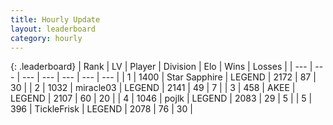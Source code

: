 ```yaml
---
title: Hourly Update
layout: leaderboard
category: hourly
---
```


{: .leaderboard}
| Rank | LV | Player | Division | Elo | Wins | Losses |
| --- | --- | --- | --- | --- | --- | --- |
| <span data-change="0">1</span> | 1400 | <span title="ID: 315148">Star Sapphire</span> | LEGEND | <span data-change="0">2172</span> | <span data-change="0">87</span> | <span data-change="0">30</span> |
| <span data-change="0">2</span> | 1032 | <span title="ID: 416373">miracle03</span> | LEGEND | <span data-change="0">2141</span> | <span data-change="0">49</span> | <span data-change="0">7</span> |
| <span data-change="0">3</span> | 458 | <span title="ID: 455100">AKEE</span> | LEGEND | <span data-change="7">2107</span> | <span data-change="1">60</span> | <span data-change="0">20</span> |
| <span data-change="0">4</span> | 1046 | <span title="ID: 4783">pojlk</span> | LEGEND | <span data-change="0">2083</span> | <span data-change="0">29</span> | <span data-change="0">5</span> |
| <span data-change="0">5</span> | 396 | <span title="ID: 512212">TickleFrisk</span> | LEGEND | <span data-change="0">2078</span> | <span data-change="0">76</span> | <span data-change="0">30</span> |